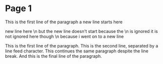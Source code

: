 # Page 1

This is the first line of the paragraph
a new line starts here

new line here \n but the new line doesn't start because the \n is ignored
it is not ignored here though \n 
because i went on to a new line 


This is the first line of the paragraph.
This is the second line, separated by a line feed character.
This continues the same paragraph despite the line break.
And this is the final line of the paragraph.
